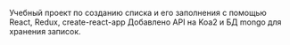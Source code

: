 Учебный проект по созданию списка и его заполнения с помощью React, Redux, create-react-app 
Добавлено API на Koa2 и БД mongo для хранения записок.
